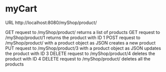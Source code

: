 # myCart

URL  http://localhost:8080/myShop/product/

GET request to /myShop/product/ returns a list of products
GET request to /myShop/product/1 returns the product with ID 1
POST request to /myShop/product/ with a product object as JSON creates a new product
PUT request to /myShop/product/3 with a product object as JSON updates the product with ID 3
DELETE request to /myShop/product/4 deletes the product with ID 4
DELETE request to /myShop/product/ deletes all the products
